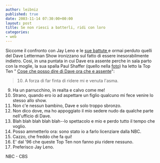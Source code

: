 ```yaml
---
author: leibniz
published: true
date: 2003-11-14 07:30:00+00:00
layout: post
title: Se non riesci a batterli, ridi con loro
categories:
- web
---
```

Siccome il confronto con Jay Leno e le  [ sue battute ](http://www.nbc.com/nbc/The_Tonight_Show_with_Jay_Leno/monologues/)e ormai perduto quelli del Dave Letterman Show ironizzano sul fatto di essere inesorabilmente indietro. Cosi, in una puntata in cui Dave era assente perche in sala parto con la moglie, la sua spalla Paul Shaffer (quello nella  [ foto](http://www.specevents.net/fling/Past/shaffer.jpg)) ha letto la Top Ten " [ Cose che posso dire di Dave ora che e assente](http://www.cbs.com/latenight/lateshow/top_ten/archive/ls_topten_archive2003/ls_topten_archive_20031103.shtml)": 

>  
> 
>   10. A forza di far finta di ridere mi e venuta l'asma.   
9. Ha un parrucchino, in realta e calvo come me!   
8. Strano, quando ero io ad aspettare un figlio qualcuno mi fece venire lo stesso allo show.   
7. Non c'e nessun bambino, Dave e solo troppo sbronzo.   
6. Non dico dove, ma ho appoggiato il mio sedere nudo da qualche parte nell'ufficio di Dave.   
5. Blah blah blah blah blah--lo spettacolo e mio e perdo tutto il tempo che voglio.   
4. Posso ammetterlo ora: sono stato io a farlo licenziare dalla NBC.   
3. Cazzo, che freddo che fa qui!   
2. E' dal '96 che queste Top Ten non fanno piu ridere nessuno.   
1. Preferisco Jay Leno.

  NBC - CBS
